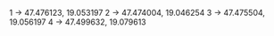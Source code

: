 1 -> 47.476123, 19.053197
2 -> 47.474004, 19.046254
3 -> 47.475504, 19.056197
4 -> 47.499632, 19.079613